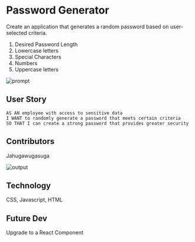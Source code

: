 # Password Generator

Create an application that generates a random password based on user-selected criteria. 

1. Desired Password Length
2. Lowercase letters
3. Special Characters
4. Numbers
5. Uppercase letters


![prompt](./Assets/prompt.png)

## User Story

```
AS AN employee with access to sensitive data
I WANT to randomly generate a password that meets certain criteria
SO THAT I can create a strong password that provides greater security
```

## Contributors
Jahugawugasuga

![output](./Assets/output.png)

## Technology
CSS, Javascript, HTML

## Future Dev
Upgrade to a React Component 
